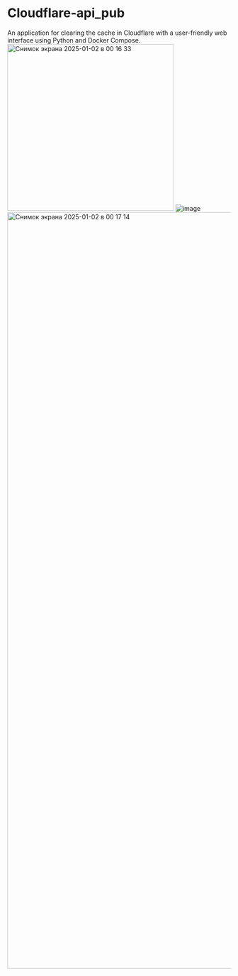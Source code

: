 # Cloudflare-api_pub
An application for clearing the cache in Cloudflare with a user-friendly web interface using Python and Docker Compose.
<img width="376" alt="Снимок экрана 2025-01-02 в 00 16 33" src="https://github.com/user-attachments/assets/140e416f-a8ce-4046-9b09-e371dec40080" />
 ![image](https://github.com/user-attachments/assets/9857768c-9db4-4b80-a7bb-540af2449a43)
<img width="1705" alt="Снимок экрана 2025-01-02 в 00 17 14" src="https://github.com/user-attachments/assets/003e654f-2b52-4fc0-9963-ce74a252a4e0" />

